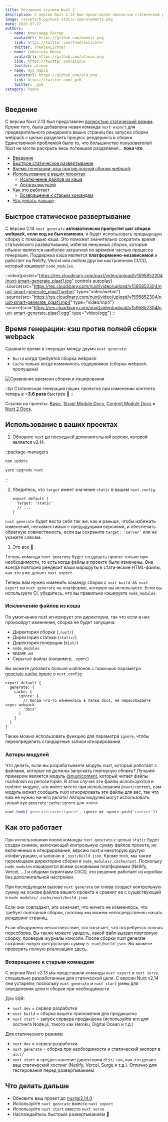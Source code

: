 ```yaml
---
title: Улучшения статики Nuxt 2
description: С версии Nuxt 2.13 был представлен полностью статический режим. Кроме того, была добавлена новая команда nuxt export для предварительного рендеринга ваших страниц без запуска сборки webpack с целью разделить процесс рендеринга и сборки. Единственной проблемой было то, что большинство пользователей Nuxt не могли раскрыть весь потенциал разделения... пока что.
image: /assets/blog/nuxt-static-improvements.png
date: 2020-07-27
authors:
  - name: Александр Лихтер
    avatarUrl: https://github.com/manniL.png
    link: https://twitter.com/TheAlexLichter
    twitter: TheAlexLichter
  - name: Себастьян Шопен
    avatarUrl: https://github.com/atinux.png
    link: https://twitter.com/atinux
    twitter: atinux
  - name: Пуя Парса
    avatarUrl: https://github.com/pi0.png
    link: https://twitter.com/_pi0_
    twitter: _pi0_
category: Релиз
---
```


## [](#introduction)Введение

С версии Nuxt 2.13 был представлен [полностью статический режим](/blog/going-full-static). Кроме того, была добавлена новая команда `nuxt export` для предварительного рендеринга ваших страниц без запуска сборки webpack с целью разделить процесс рендеринга и сборки. Единственной проблемой было то, что большинство пользователей Nuxt не могли раскрыть весь потенциал разделения... **пока что**.

- [Введение](#introduction)
- [Быстрое статическое развертывание](#faster-static-deployments)
- [Время генерации: кэш против полной сборки webpack](#generate-time-cache-vs-full-webpack-build)
- [Использование в ваших проектах](#using-in-your-projects)
  - [Исключение файлов из кэша](#excluding-files-from-cache)
  - [Авторы модулей](#module-authors)
- [Как это работает](#how-it-works)
  - [Возвращение к старым командам](#back-to-old-school-commands)
- [Что делать дальше](#what-to-do-next)

## [](#faster-static-deployments)Быстрое статическое развертывание

С версии 2.14 `nuxt generate` **автоматически пропустит шаг сборки webpack, если код не был изменен**, и будет использовать предыдущую сборку с помощью кэша. Это поможет значительно сократить время статического развертывания, избегая ненужных сборок, которые обычно являются наиболее затратной по времени частью процесса генерации. Поддержка кэша является **платформенно-независимой** и работает на Netlify, Vercel или любом другом настроенном CI/CD, который кэширует `node_modules`.

::video{poster="https://res.cloudinary.com/nuxt/video/upload/v1595852304/nuxt-smart-generate_pjaat1.jpg" controls autoplay}
  :source{src="https://res.cloudinary.com/nuxt/video/upload/v1595852304/nuxt-smart-generate_pjaat1.webm" type="video/webm"}
  :source{src="https://res.cloudinary.com/nuxt/video/upload/v1595852304/nuxt-smart-generate_pjaat1.mp4" type="video/mp4"}
  :source{src="https://res.cloudinary.com/nuxt/video/upload/v1595852304/nuxt-smart-generate_pjaat1.ogg" type="video/ogg"}
::

## [](#faster-static-deployments)Время генерации: кэш против полной сборки webpack

Сравните время в секундах между двумя `nuxt generate`:

- `Build` когда требуется сборка webpack
- `Cache` только когда изменилось содержимое (сборка webpack пропущена)

![Сравнение времени сборки и кэширования](/assets/blog/bar-chart-cache-build.png)

::tip
Статическая генерация наших проектов при изменении контента теперь в **~3.6 раза** быстрее 🚀
::

Ссылки на проекты: [Basic](https://github.com/pi0/nuxt-static-demo), [Strapi Module Docs](https://github.com/nuxt-community/strapi-module/tree/master/docs), [Content Module Docs](https://github.com/nuxt/content/tree/master/docs) и [Nuxt 2 Docs](https://github.com/nuxt/website-v2).

## [](#using-in-your-projects)Использование в ваших проектах

1. Обновите `nuxt` до последней дополнительной версии, которой является v2.14.

::package-managers
```bash [npm]
npm update
```
```bash [yarn]
yarn upgrade nuxt
```
::

2. Убедитесь, что `target` имеет значение `static` в вашем `nuxt.config`

    ```js{}[nuxt.config.js]
    export default {
      target: 'static'
      // ...
    }
    ```

`nuxt generate` будет вести себя так же, как и раньше, чтобы избежать изменений, несовместимых с предыдущими версиями, и обеспечить обратную совместимость, если вы сохраните `target: ‘server’` или не укажете совсем.

3. Это все 🙌

Теперь команда `nuxt generate` будет создавать проект только при необходимости, то есть когда файлы в проекте были изменены. Она всегда повторно рендерит ваши маршруты в статические HTML-файлы, как это уже делает `nuxt export`.

Теперь вам нужно изменить команду сборки с `nuxt build && nuxt export` на `nuxt generate` на платформе, которую вы используете. Если вы используете CI, убедитесь, что вы правильно кэшируете `node_modules`.

### [](#excluding-files-from-cache)Исключение файлов из кэша

По умолчанию nuxt игнорирует эти директории, так что если в них произойдут изменения, сборка не будет запущена:

- Директория сборки (`.nuxt/`)
- Директория статики (`static/`)
- Директория генерации (`dist/`)
- `node_modules`
- `README.md`
- Скрытые файлы (например, `.npmrc`)

Вы можете добавить больше шаблонов с помощью параметра [generate.cache.ignore](https://v2.nuxt.com/docs/configuration-glossary/configuration-generate/#cache) в `nuxt.config`:

```js{}[nuxt.config.js]
export default {
  generate: {
    cache: {
      ignore: [
        // Когда что-то изменилось в папке docs, не пересобирайте через webpack
        'docs'
      ]
    }
  }
}
```

Также можно использовать функцию для параметра `ignore`, чтобы переопределить стандартные записи игнорирования.

### [](#module-authors)Авторы модулей

Что делать, если вы разрабатываете модуль nuxt, который работает с файлами, которые не должны запускать повторную сборку? Лучшим примером является модуль [@nuxt/content](https://content.nuxtjs.org), который читает файлы markdown из репозитория. В этом случае эти файлы используются в runtime-модуле, что имеет место при использовании `@nuxt/content`, сам модуль может сообщить nuxt игнорировать эти файлы для вас, так что вам не нужно ничего делать! Авторы модулей могут использовать новый хук `generate:cache:ignore` для этого:

```js
nuxt.hook('generate:cache:ignore', ignore => ignore.push('content'))
```

## [](#how-it-works)Как это работает

При использовании новой команды `nuxt generate` с целью `static` будет создан снимок, включающий контрольную сумму файлов проекта, не включенных в игнорирование, версию nuxt и некоторую другую конфигурацию, и записан в `.nuxt/build.json`. Кроме того, мы также перемещаем директорию сборки в `node_modules/.cache/nuxt`. Поскольку `node_modules` кэшируется всеми основными платформами (Netlify, Vercel, ...) и общими скриптами CI/CD, это решение работает из коробки без дополнительной настройки.

При последующем вызове `nuxt generate` он снова создаст контрольную сумму на основе файлов вашего проекта и сравнит ее с существующей в `node_modules/.cache/nuxt/build.json`.

Если они совпадают, это означает, что ничего не изменилось, что требует повторной сборки, поэтому мы можем непосредственно начать рендеринг страниц.

Если обнаружено несоответствие, это означает, что потребуется полная пересборка. Вы также можете увидеть, какой файл вызвал повторную сборку, проверив журналы консоли. После сборки nuxt generate сохранит новую контрольную сумму в `.nuxt/build.json`. Вы можете проверить полную реализацию [здесь](https://github.com/nuxt/nuxt.js/pull/7712).

### [](#back-to-old-school-commands)Возвращение к старым командам

С версии Nuxt v2.13 мы представили команды `nuxt export` и `nuxt serve`, специально разработанные для статической цели. С версии Nuxt v2.14 они устарели, поскольку `nuxt generate` и `nuxt start` умны для определения цели и сборки при необходимости.

Для SSR:

- `nuxt dev` = сервер разработки
- `nuxt build` = сборка вашего приложения для продакшена
- `nuxt start` = запуск сервера продакшена (используйте его для хостинга Node.js, такого как Heroku, Digital Ocean и т.д.)

Для статического режима:

- `nuxt dev` = сервер разработки
- `nuxt generate` = сборка при необходимости и статический экспорт в `dist/`
- `nuxt start` = предоставление директории `dist/` так, как это делает ваш статический хостинг (Netlify, Vercel, Surge и т.д.). Отлично для тестирования перед развертыванием

## [](#what-to-do-next)Что делать дальше

- Обновите ваш проект до [nuxt@2.14.0](https://github.com/nuxt/nuxt.js/releases/tag/v2.14.0)
- Используйте `nuxt generate` вместо `nuxt export`
- Используйте `nuxt start` вместо `nuxt serve`
- Наслаждайтесь быстрым развертыванием 🤙
